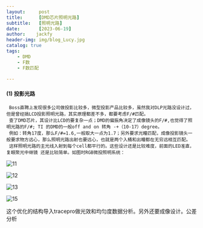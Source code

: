 ```yaml
---
layout:     post
title:      [DMD芯片照明光路]
subtitle:   [照明光路]
date:       [2023-06-19]
author:    jackfy
header-img: img/blog_Lucy.jpg
catalog: true
tags:
    - DMD
    - F数
    - F数匹配
    
---
```

#### (1) 投影光路

     Boss直聘上发现很多公司做投影比较多，微型投影产品比较多，虽然我对DLP光路没设计过，但是曾经搞LCD投影照明光路，其实原理都差不多，都要考虑F/#匹配。
     查了DMD芯片，其设计比LCD的要复杂一点；DMD的偏振角决定了成像镜头的F/#,也觉得了照明光路的F/#; TI 的DMD的一般off and on 转角 -+（10-17）degree。
     例如：转角17度，那么F/#=1.6,一般取大一点为1.7；另外要求光瞳匹配，成像投影镜头一般要求物方远心，那么照明光路出射也要远心，也就是两个入桶和出瞳都在无穷远相互匹配。
     这样照明光路的主光线入射到每个cell都平行的。这些设计还是比较难度，前面的LED准直，复眼聚光中继镜 还是比较简单。如图时RGB微投照明系统： 

  ![11](https://github.com/Opticscloudend/opticscloudend.github.io/assets/131378528/e1541112-f2dc-4d25-9cb4-574afbb8f02d)


  ![12](https://github.com/Opticscloudend/opticscloudend.github.io/assets/131378528/d24915b5-dc89-493e-ac97-9c849061a42c)

  ![13](https://github.com/Opticscloudend/opticscloudend.github.io/assets/131378528/df29f5b2-b961-4d1a-89fe-249e91611fe2)


![15](https://github.com/Opticscloudend/opticscloudend.github.io/assets/131378528/e21e7baa-64a2-4786-ba23-faeafaaf6a3d)


这个优化的结构导入tracepro做光效和均匀度数据分析。另外还要成像设计。公差分析


     

